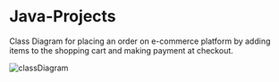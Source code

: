 # Java-Projects

Class Diagram for placing an order on e-commerce platform by
adding items to the shopping cart and making payment at checkout.

![classDiagram](https://github.com/dggptan/Java-Projects/assets/130032950/6d8baf8d-a67c-4a80-8dde-61e49bb73758)

